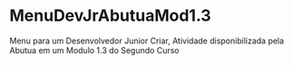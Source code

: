 # MenuDevJrAbutuaMod1.3
Menu para um Desenvolvedor Junior Criar, Atividade disponibilizada pela Abutua em um Modulo 1.3 do Segundo Curso
